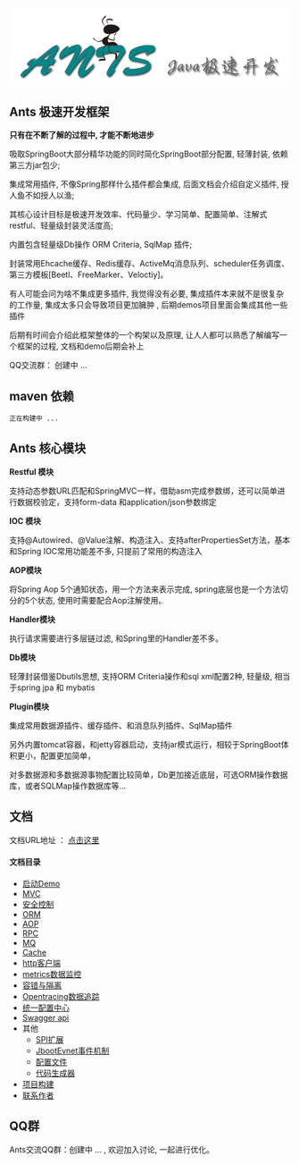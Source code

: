![Alt text](./src/main/resources/assets/ants-logo.png)
## Ants 极速开发框架

**只有在不断了解的过程中, 才能不断地进步**

吸取SpringBoot大部分精华功能的同时简化SpringBoot部分配置, 轻薄封装, 依赖第三方jar包少;

集成常用插件, 不像Spring那样什么插件都会集成, 后面文档会介绍自定义插件, 授人鱼不如授人以渔;

其核心设计目标是极速开发效率、代码量少、学习简单、配置简单、注解式restful、轻量级封装灵活度高;

内置包含轻量级Db操作 ORM Criteria, SqlMap 插件;

封装常用Ehcache缓存、Redis缓存、ActiveMq消息队列、scheduler任务调度、第三方模板[Beetl、FreeMarker、Veloctiy]。

有人可能会问为啥不集成更多插件, 我觉得没有必要, 集成插件本来就不是很复杂的工作量, 集成太多只会导致项目更加臃肿
, 后期demos项目里面会集成其他一些插件

后期有时间会介绍此框架整体的一个构架以及原理, 让人人都可以熟悉了解编写一个框架的过程, 文档和demo后期会补上

QQ交流群： 创建中 ...

## maven 依赖

```xml
正在构建中 ...
```


## Ants 核心模块

**Restful 模块**

支持动态参数URL匹配和SpringMVC一样，借助asm完成参数绑，还可以简单进行数据校验定，支持form-data 和application/json参数绑定

**IOC 模块**

支持@Autowired、@Value注解、构造注入、支持afterPropertiesSet方法，基本和Spring IOC常用功能差不多, 只提前了常用的构造注入

**AOP模块**

将Spring Aop 5个通知状态，用一个方法来表示完成, spring底层也是一个方法切分的5个状态, 使用时需要配合Aop注解使用。

**Handler模块**

执行请求需要进行多层链过滤, 和Spring里的Handler差不多。

**Db模块**

轻薄封装借鉴Dbutils思想, 支持ORM Criteria操作和sql xml配置2种, 轻量级, 相当于spring jpa 和 mybatis

**Plugin模块**

集成常用数据源插件、缓存插件、和消息队列插件、SqlMap插件

另外内置tomcat容器，和jetty容器启动，支持jar模式运行，相较于SpringBoot体积更小，配置更加简单，

对多数据源和多数据源事物配置比较简单，Db更加接近底层，可选ORM操作数据库，或者SQLMap操作数据库等...

## 文档

文档URL地址 ： [点击这里](http://shunblog.cn/)

#### 文档目录

- [启动Demo](./DOC.md#启动Demo)
- [MVC](./DOC.md#mvc)
- [安全控制](./DOC.md#安全控制)
- [ORM](./DOC.md#orm)
- [AOP](./DOC.md#aop)
- [RPC](./DOC.md#rpc远程调用)
- [MQ](./DOC.md#mq消息队列)
- [Cache](./DOC.md#cache缓存)
- [http客户端](./DOC.md#http客户端)
- [metrics数据监控](./DOC.md#metrics数据监控)
- [容错与隔离](./DOC.md#容错与隔离)
- [Opentracing数据追踪](./DOC.md#opentracing数据追踪)
- [统一配置中心](./DOC.md#统一配置中心)
- [Swagger api](./DOC.md#swagger-api自动生成)
- 其他
	- [SPI扩展](./DOC.md#spi扩展)
	- [JbootEvnet事件机制](./DOC.md#jbootEvnet事件机制)
	- [配置文件](./DOC.md#配置文件)
	- [代码生成器](./DOC.md#代码生成器)
- [项目构建](./DOC.md#项目构建)
- [联系作者](./DOC.md#联系作者)


## QQ群

Ants交流QQ群：创建中 ... , 欢迎加入讨论, 一起进行优化。